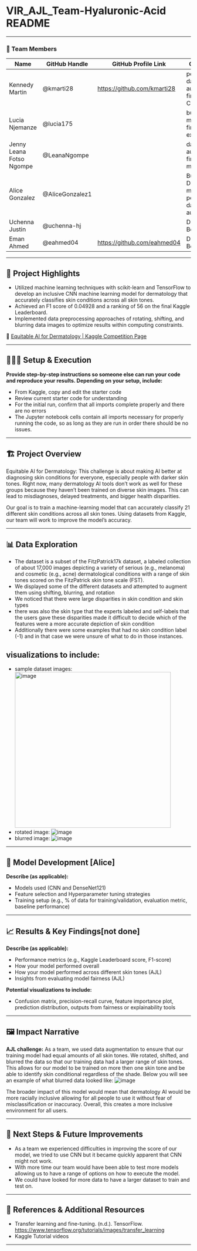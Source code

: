 # VIR_AJL_Team-Hyaluronic-Acid README

---

### **👥 Team Members**

| Name | GitHub Handle | GitHub Profile Link | Contribution |
| ----- | ----- | ----- | ----- |
|Kennedy Martin| @kmarti28 | https://github.com/kmarti28 | performed data augmentation, fine-tuned CNN model|
|Lucia Njemanze| @lucia175 | | built CNN model, finetuned external model|
|Jenny Leana Fotso Ngompe| @LeanaNgompe | |data augmentation, fine-tune CNN model|
| Alice Gonzalez | @AliceGonzalez1 | | Built DenseNet121 model, performed data augumentation |
| Uchenna Justin | @uchenna-hj | | Dataset Benchmarking |
| Eman Ahmed | @eahmed04 | https://github.com/eahmed04| Dataset Benchmarking |

---

## **🎯 Project Highlights**


* Utilized machine learning techniques with scikit-learn and TensorFlow to develop an inclusive CNN machine learning model for dermatology that accurately classifies skin conditions across all skin tones.
* Achieved an F1 score of 0.04928  and a ranking of 56 on the final Kaggle Leaderboard. 
* Implemented data preprocessing approaches of rotating, shifting, and blurring data images to optimize results within computing constraints.

🔗 [Equitable AI for Dermatology | Kaggle Competition Page](https://www.kaggle.com/competitions/bttai-ajl-2025/overview)


---

## **👩🏽‍💻 Setup & Execution** 

**Provide step-by-step instructions so someone else can run your code and reproduce your results. Depending on your setup, include:**

* From Kaggle, copy and edit the starter code
* Review current starter code for understanding
* For the initial run, confirm that all imports complete properly and there are no errors
* The Jupyter notebook cells contain all imports necessary for properly running the code, so as long as they are run in order there should be no issues.

---

## **🏗️ Project Overview**

Equitable AI for Dermatology: This challenge is about making AI better at diagnosing skin conditions for everyone, especially people with darker skin tones. Right now, many dermatology AI tools don’t work as well for these groups because they haven’t been trained on diverse skin images. This can lead to misdiagnoses, delayed treatments, and bigger health disparities.

Our goal is to train a machine-learning model that can accurately classify 21 different skin conditions across all skin tones. Using datasets from Kaggle, our team will work to improve the model’s accuracy.

---

## **📊 Data Exploration**

* The dataset is a subset of the FitzPatrick17k dataset, a labeled collection of about 17,000 images depicting a variety of serious (e.g., melanoma) and cosmetic (e.g., acne) dermatological conditions with a range of skin tones scored on the FitzPatrick skin tone scale (FST).
* We displayed some of the different datasets and attempted to augment them using shifting, blurring, and rotation
* We noticed that there were large disparities in skin condition and skin types
* there was also the skin type that the experts labeled and self-labels that the users gave these disparities made it difficult to decide which of the features were a more accurate depiction of skin condition
* Additionally there were some examples that had no skin condition label (-1) and in that case we were unsure of what to do in those instances.

## **visualizations to include:**

* sample dataset images:
      <img width="425" alt="image" src="https://github.com/user-attachments/assets/4ce9ee73-bf82-476c-8b2b-67f6b4757e43" />
* rotated image:
       ![image](https://github.com/user-attachments/assets/a690e073-2829-4356-b7e4-d59e69b7bfad)
* blurred image:
         ![image](https://github.com/user-attachments/assets/a061c0b2-7b0a-4f81-b569-8a6d75518dff)

---

## **🧠 Model Development**  [Alice]

**Describe (as applicable):**

* Models used (CNN and DenseNet121)
* Feature selection and Hyperparameter tuning strategies
* Training setup (e.g., % of data for training/validation, evaluation metric, baseline performance)

---

## **📈 Results & Key Findings**[not done]

**Describe (as applicable):**

* Performance metrics (e.g., Kaggle Leaderboard score, F1-score)
* How your model performed overall
* How your model performed across different skin tones (AJL)
* Insights from evaluating model fairness (AJL)

**Potential visualizations to include:**

* Confusion matrix, precision-recall curve, feature importance plot, prediction distribution, outputs from fairness or explainability tools

---

## **🖼️ Impact Narrative**

**AJL challenge:**
   As a team, we used data augmentation to ensure that our training model had equal amounts of all skin tones. We rotated, shifted, and blurred the data so that our training data had a larger range of skin tones. This allows for our model to be trained on more then one skin tone and be able to identify skin conditional regardless of the shade. Below you will see an example of what blurred data looked like:
   ![image](https://github.com/user-attachments/assets/f37f6c7a-447a-441b-8cc8-151c78222c97)

   The broader impact of this model would mean that dermatology AI would be more racially inclusive allowing for all people to use it without fear of misclassification or inaccuracy. Overall, this creates a more inclusive environment for all users.

---

## **🚀 Next Steps & Future Improvements**

* As a team we experienced difficulties in improving the score of our model, we tried to use CNN but it became quickly apparent that CNN might not work.
* With more time our team would have been able to test more models allowing us to have a range of options on how to execute the model.
* We could have looked for more data to have a larger dataset to train and test on.
---

## **📄 References & Additional Resources** 

* Transfer learning and fine-tuning. (n.d.). TensorFlow. https://www.tensorflow.org/tutorials/images/transfer_learning
* Kaggle Tutorial videos
---


















